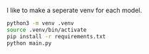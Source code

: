 
I like to make a seperate venv for each model.
```bash
python3 -m venv .venv
source .venv/bin/activate
pip install -r requirements.txt
python main.py
```